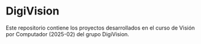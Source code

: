 # DigiVision
Este repositorio contiene los proyectos desarrollados en el curso de Visión por Computador (2025-02) del grupo DigiVision.
